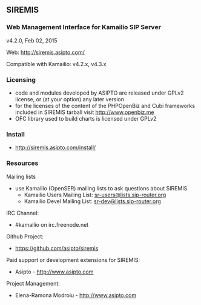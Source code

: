 ## SIREMIS

### Web Management Interface for Kamailio SIP Server

v4.2.0, Feb 02, 2015

Web: http://siremis.asipto.com/

Compatible with Kamailio: v4.2.x, v4.3.x

### Licensing

  * code and modules developed by ASIPTO are released under GPLv2 license, or (at your option) any later version
  * for the licenses of the content of the PHPOpenBiz and Cubi frameworks included in SIREMIS tarball visit http://www.openbiz.me
  * OFC library used to build charts is licensed under GPLv2

### Install

  * http://siremis.asipto.com/install/

### Resources

Mailing lists

  * use Kamailio (OpenSER) mailing lists to ask questions about SIREMIS
    * Kamailio Users Mailing List: <sr-users@lists.sip-router.org>
    * Kamailio Devel Mailing List: <sr-dev@lists.sip-router.org>

IRC Channel:

  * #kamailio on irc.freenode.net

Github Project:

  * https://github.com/asipto/siremis

Paid support or development extensions for SIREMIS:

  * Asipto - http://www.asipto.com

Project Management:

  * Elena-Ramona Modroiu - http://www.asipto.com
